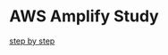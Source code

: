 # AWS Amplify Study
[step by step](https://aws.amazon.com/getting-started/hands-on/build-react-app-amplify-graphql/module-one/?nc1=h_ls)